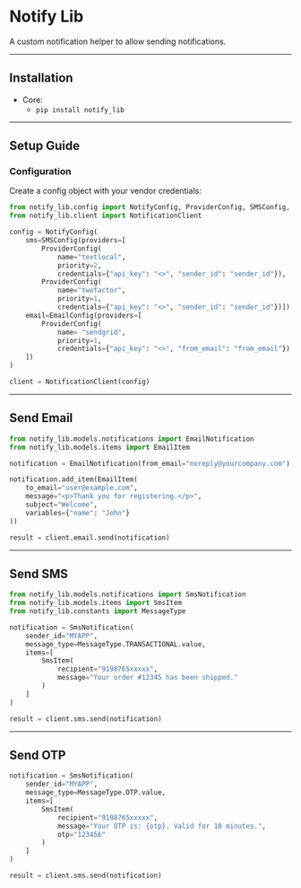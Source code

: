 # Notify Lib

A custom notification helper to allow sending notifications.

---

## Installation

- Core:
  - `pip install notify_lib`
---

## Setup Guide

### Configuration

Create a config object with your vendor credentials:

```python
from notify_lib.config import NotifyConfig, ProviderConfig, SMSConfig, EmailConfig
from notify_lib.client import NotificationClient

config = NotifyConfig(
    sms=SMSConfig(providers=[
        ProviderConfig(
            name="textlocal",
            priority=2,
            credentials={"api_key": "<>", "sender_id": "sender_id"}),
        ProviderConfig(
            name="twofactor",
            priority=1,
            credentials={"api_key": "<>", "sender_id": "sender_id"})]),
    email=EmailConfig(providers=[
        ProviderConfig(
            name= "sendgrid",
            priority=1,
            credentials={"api_key": "<>", "from_email": "from_email"})
    ])
)

client = NotificationClient(config)

```

---

## Send Email

```python
from notify_lib.models.notifications import EmailNotification
from notify_lib.models.items import EmailItem

notification = EmailNotification(from_email="noreply@yourcompany.com")

notification.add_item(EmailItem(
    to_email="user@example.com",
    message="<p>Thank you for registering.</p>",
    subject="Welcome",  
    variables={"name": "John"}
))

result = client.email.send(notification)
```

---

## Send SMS

```python
from notify_lib.models.notifications import SmsNotification
from notify_lib.models.items import SmsItem
from notify_lib.constants import MessageType

notification = SmsNotification(
    sender_id="MYAPP",
    message_type=MessageType.TRANSACTIONAL.value,
    items=[
        SmsItem(
            recipient="9198765xxxxx",
            message="Your order #12345 has been shipped."
        )
    ]
)

result = client.sms.send(notification)
```

---

## Send OTP

```python
notification = SmsNotification(
    sender_id="MYAPP",
    message_type=MessageType.OTP.value,
    items=[
        SmsItem(
            recipient="9198765xxxxx",
            message="Your OTP is: {otp}. Valid for 10 minutes.",
            otp="123456"
        )
    ]
)

result = client.sms.send(notification)
```
